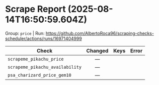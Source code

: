 # Scrape Report (2025-08-14T16:50:59.604Z)

Group: `price`  |  Run: https://github.com/AlbertoRoca96/scraping-checks-scheduler/actions/runs/16971404999

| Check | Changed | Keys | Error |
|---|:---:|:--|:--|
| `scrapeme_pikachu_price` | — |  |  |
| `scrapeme_pikachu_availability` | — |  |  |
| `psa_charizard_price_gem10` | — |  |  |
